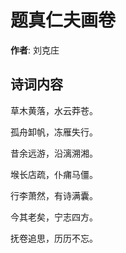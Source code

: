 # 题真仁夫画卷

**作者**: 刘克庄

## 诗词内容

草木黄落，水云莽苍。

孤舟卸帆，冻雁失行。

昔余远游，沿漓溯湘。

堠长店疏，仆痡马僵。

行李萧然，有诗满囊。

今其老矣，宁志四方。

抚卷追思，历历不忘。


